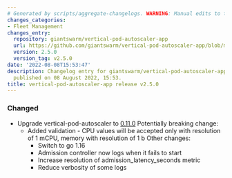 ```yaml
---
# Generated by scripts/aggregate-changelogs. WARNING: Manual edits to this files will be overwritten.
changes_categories:
- Fleet Management
changes_entry:
  repository: giantswarm/vertical-pod-autoscaler-app
  url: https://github.com/giantswarm/vertical-pod-autoscaler-app/blob/master/CHANGELOG.md#250---2022-08-08
  version: 2.5.0
  version_tag: v2.5.0
date: '2022-08-08T15:53:47'
description: Changelog entry for giantswarm/vertical-pod-autoscaler-app version 2.5.0,
  published on 08 August 2022, 15:53.
title: vertical-pod-autoscaler-app release v2.5.0
---
```


### Changed
- Upgrade vertical-pod-autoscaler to [0.11.0](https://github.com/kubernetes/autoscaler/releases/tag/vertical-pod-autoscaler-0.11.0)
  Potentially breaking change:
  - Added validation - CPU values will be accepted only with resolution of 1 mCPU, memory with resolution of 1 b
  Other changes:
    - Switch to go 1.16
    - Admission controller now logs when it fails to start
    - Increase resolution of admission_latency_seconds metric
    - Reduce verbosity of some logs
